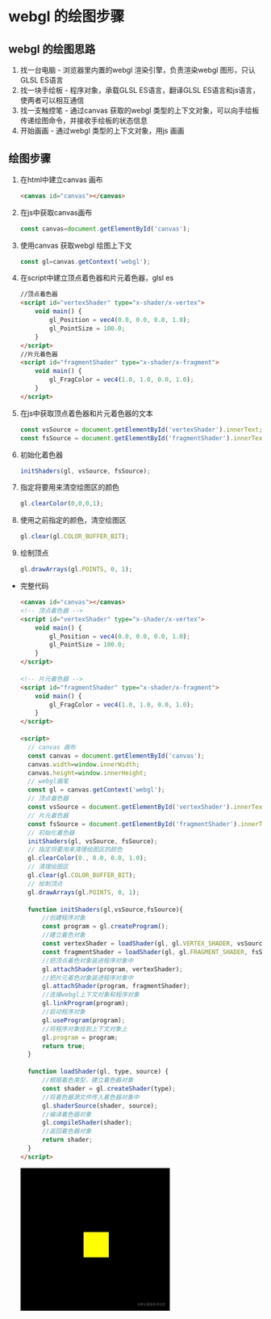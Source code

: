 # webgl 的绘图步骤

## webgl 的绘图思路

1. 找一台电脑 - 浏览器里内置的webgl 渲染引擎，负责渲染webgl 图形，只认GLSL ES语言
2. 找一块手绘板 - 程序对象，承载GLSL ES语言，翻译GLSL ES语言和js语言，使两者可以相互通信
3. 找一支触控笔 - 通过canvas 获取的webgl 类型的上下文对象，可以向手绘板传递绘图命令，并接收手绘板的状态信息
4. 开始画画 - 通过webgl 类型的上下文对象，用js 画画

## 绘图步骤

1. 在html中建立canvas 画布

    ```html
    <canvas id="canvas"></canvas>
    ```

2. 在js中获取canvas画布

    ```js
    const canvas=document.getElementById('canvas');
    ```

3. 使用canvas 获取webgl 绘图上下文

    ```js
    const gl=canvas.getContext('webgl');
    ```

4. 在script中建立顶点着色器和片元着色器，glsl es

    ```html
    //顶点着色器
    <script id="vertexShader" type="x-shader/x-vertex">
        void main() {
            gl_Position = vec4(0.0, 0.0, 0.0, 1.0);
            gl_PointSize = 100.0;
        }
    </script>
    //片元着色器
    <script id="fragmentShader" type="x-shader/x-fragment">
        void main() {
            gl_FragColor = vec4(1.0, 1.0, 0.0, 1.0);
        }
    </script>
    ```

5. 在js中获取顶点着色器和片元着色器的文本

    ```js
    const vsSource = document.getElementById('vertexShader').innerText;
    const fsSource = document.getElementById('fragmentShader').innerText;
    ```

6. 初始化着色器

    ```js
    initShaders(gl, vsSource, fsSource);
    ```

7. 指定将要用来清空绘图区的颜色

    ```js
    gl.clearColor(0,0,0,1);
    ```

8. 使用之前指定的颜色，清空绘图区

    ```js
    gl.clear(gl.COLOR_BUFFER_BIT);
    ```

9.  绘制顶点

    ```js
    gl.drawArrays(gl.POINTS, 0, 1);
    ```


+ 完整代码

  ```html
  <canvas id="canvas"></canvas>
  <!-- 顶点着色器 -->
  <script id="vertexShader" type="x-shader/x-vertex">
      void main() {
          gl_Position = vec4(0.0, 0.0, 0.0, 1.0);
          gl_PointSize = 100.0;
      }
  </script>

  <!-- 片元着色器 -->
  <script id="fragmentShader" type="x-shader/x-fragment">
      void main() {
          gl_FragColor = vec4(1.0, 1.0, 0.0, 1.0);
      }
  </script>

  <script>
    // canvas 画布
    const canvas = document.getElementById('canvas');
    canvas.width=window.innerWidth;
    canvas.height=window.innerHeight;
    // webgl画笔
    const gl = canvas.getContext('webgl');
    // 顶点着色器
    const vsSource = document.getElementById('vertexShader').innerText;
    // 片元着色器
    const fsSource = document.getElementById('fragmentShader').innerText;
    // 初始化着色器
    initShaders(gl, vsSource, fsSource);
    // 指定将要用来清理绘图区的颜色
    gl.clearColor(0., 0.0, 0.0, 1.0);
    // 清理绘图区
    gl.clear(gl.COLOR_BUFFER_BIT);
    // 绘制顶点
    gl.drawArrays(gl.POINTS, 0, 1);

    function initShaders(gl,vsSource,fsSource){
        //创建程序对象
        const program = gl.createProgram();
        //建立着色对象
        const vertexShader = loadShader(gl, gl.VERTEX_SHADER, vsSource);
        const fragmentShader = loadShader(gl, gl.FRAGMENT_SHADER, fsSource);
        //把顶点着色对象装进程序对象中
        gl.attachShader(program, vertexShader);
        //把片元着色对象装进程序对象中
        gl.attachShader(program, fragmentShader);
        //连接webgl上下文对象和程序对象
        gl.linkProgram(program);
        //启动程序对象
        gl.useProgram(program);
        //将程序对象挂到上下文对象上
        gl.program = program;
        return true;
    }

    function loadShader(gl, type, source) {
        //根据着色类型，建立着色器对象
        const shader = gl.createShader(type);
        //将着色器源文件传入着色器对象中
        gl.shaderSource(shader, source);
        //编译着色器对象
        gl.compileShader(shader);
        //返回着色器对象
        return shader;
    }
  </script>
  ```

  ![](images/效果.png)
